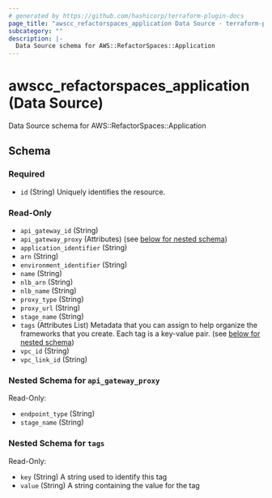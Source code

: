 ```yaml
---
# generated by https://github.com/hashicorp/terraform-plugin-docs
page_title: "awscc_refactorspaces_application Data Source - terraform-provider-awscc"
subcategory: ""
description: |-
  Data Source schema for AWS::RefactorSpaces::Application
---
```


# awscc_refactorspaces_application (Data Source)

Data Source schema for AWS::RefactorSpaces::Application



<!-- schema generated by tfplugindocs -->
## Schema

### Required

- `id` (String) Uniquely identifies the resource.

### Read-Only

- `api_gateway_id` (String)
- `api_gateway_proxy` (Attributes) (see [below for nested schema](#nestedatt--api_gateway_proxy))
- `application_identifier` (String)
- `arn` (String)
- `environment_identifier` (String)
- `name` (String)
- `nlb_arn` (String)
- `nlb_name` (String)
- `proxy_type` (String)
- `proxy_url` (String)
- `stage_name` (String)
- `tags` (Attributes List) Metadata that you can assign to help organize the frameworks that you create. Each tag is a key-value pair. (see [below for nested schema](#nestedatt--tags))
- `vpc_id` (String)
- `vpc_link_id` (String)

<a id="nestedatt--api_gateway_proxy"></a>
### Nested Schema for `api_gateway_proxy`

Read-Only:

- `endpoint_type` (String)
- `stage_name` (String)


<a id="nestedatt--tags"></a>
### Nested Schema for `tags`

Read-Only:

- `key` (String) A string used to identify this tag
- `value` (String) A string containing the value for the tag
